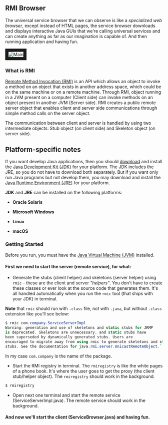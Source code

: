 ## RMI Browser

The universal service browser that we can observe is like a *specialized web browser*, except instead of HTML pages, the service browser downloads and displays interactive Java GUIs that we're calling universal services and can create anything as far as our imagination is capable of. 
And then running application and having fun.

<img src="https://image.ibb.co/mbcRJ9/Main.png" alt="Main" border="10">

### What is RMI

[Remote Method Invocation (RMI)](https://docs.oracle.com/javase/9/docs/api/java/rmi/package-summary.html) is an API which allows an object to invoke a method on an object that exists in another address space, which could be on the same machine or on a remote machine. Through RMI, object running in a JVM present on a computer (Client side) can invoke methods on an object present in another JVM (Server side). RMI creates a public remote server object that enables client and server side communications through simple method calls on the server object.

The communication between client and server is handled by using two intermediate objects: Stub object (on client side) and Skeleton object (on server side).

## Platform-specific notes

If you want develop Java applications, then you should [download](http://www.oracle.com/technetwork/java/javase/downloads/jdk10-downloads-4416644.html) and install the [Java Development Kit (JDK)](https://docs.oracle.com/javase/10/) for your platform. The JDK includes the JRE, so you do not have to download both separately. But if you want only run Java programs but not develop them, you may download and install the [Java Runtime Environment (JRE)](http://www.oracle.com/technetwork/java/javase/downloads/jre10-downloads-4417026.html) for your platform.

**JDK** and **JRE** can be installed on the following platforms:

* **Oracle Solaris** 

* **Microsoft Windows** 

* **Linux**

* **macOS** 

### Getting Started

Before you run, you must have the [Java Virtual Machine (JVM)](https://en.wikipedia.org/wiki/Java_virtual_machine) installed.

#### First we need to start the server (remote service), for what:

* Generate the stubs (client helper) and skeletons (server helper) using `rmic` - these are the client and server *"helpers"*. You don't have to create these classes or ever look at the source code that generates them. It's all handled automatically when you run the `rmic` tool (that ships with your JDK) in terminal.

**Note** that `rmic` should run with `.class` file, not with `.java`, but without `.class` extension like you’ll see below:                         
```cs
$ rmic com.company.ServiceServerImpl
Warning: generation and use of skeletons and static stubs for JRMP
is deprecated. Skeletons are unnecessary, and static stubs have
been superseded by dynamically generated stubs. Users are
encouraged to migrate away from using rmic to generate skeletons and static
stubs. See the documentation for java.rmi.server.UnicastRemoteObject.`
```    
In my case `com.company` is the name of the package.

* Start the RMI registry in terminal. The `rmiregistry` is like the white pages of a phone book. 
It's where the user goes to get the proxy (the client stub/helper object). 
The `rmiregistry` should work in the background.
```cs
$ rmiregistry

``` 

* Open next one terminal and start the remote service (ServiceServerImpl.java). 
The remote service should work in the background.

#### And now we'll start the client (ServiceBrowser.java) and having fun.
